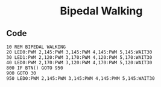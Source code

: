 <h1 align="center">Bipedal Walking</h1>

## Code

```
10 REM BIPEDAL WALKING
20 LED0:PWM 2,145:PWM 3,145:PWM 4,145:PWM 5,145:WAIT30
30 LED1:PWM 2,120:PWM 3,170:PWM 4,120:PWM 5,170:WAIT30
40 LED0:PWM 2,170:PWM 3,120:PWM 4,170:PWM 5,120:WAIT30
800 IF BTN() GOTO 950
900 GOTO 30
950 LED0:PWM 2,145:PWM 3,145:PWM 4,145:PWM 5,145:WAIT30
```
